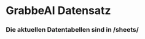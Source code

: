 

















































# GrabbeAI Datensatz





### Die aktuellen Datentabellen sind in /sheets/


